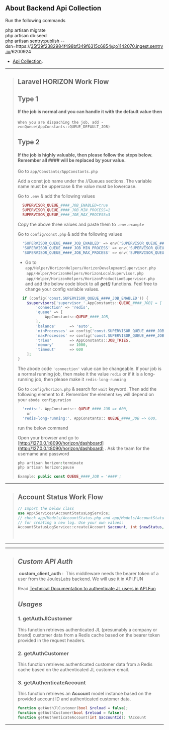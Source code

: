 ## About Backend Api Collection

Run the following commands

php artisan migrate  
php artisan db:seed  
php artisan sentry:publish --dsn=https://35f39f2382984f498bf349f6315c6854@o1142070.ingest.sentry.io/6200924

*   [Api Collection](https://www.getpostman.com/collections/1e699869d1773458e13c).

---

> ## **Laravel HORIZON Work Flow**
> 
> ## Type 1
> 
> #### If the job is normal and you can handle it with the default value then
> 
> ```plaintext
> When you are dispaching the job, add ->onQueue(AppConstants::QUEUE_DEFAULT_JOB)
> ```
> 
> ## Type 2
> 
> #### If the job is highly valuable, then please follow the steps below. Remember all #### will be replaced by your value.
> 
> Go to `app/Constants/AppConstants.php`
> 
> Add a const job name under the //Queues sections. The variable name must be uppercase & the value must be lowercase.
> 
> Go to `.env` & add the following values
> 
> ```php
>   SUPERVISOR_QUEUE_####_JOB_ENABLED=true
>   SUPERVISOR_QUEUE_####_JOB_MIN_PROCESS=1
>   SUPERVISOR_QUEUE_####_JOB_MAX_PROCESS=3
> ```
> 
> Copy the above three values and paste them to `.env.example`
> 
> Go to `config/const.php` & add the following values
> 
> ```php
>   'SUPERVISOR_QUEUE_####_JOB_ENABLED' => env('SUPERVISOR_QUEUE_####_JOB_ENABLED', true),
>   'SUPERVISOR_QUEUE_####_JOB_MIN_PROCESS' => env('SUPERVISOR_QUEUE_####_JOB_MIN_PROCESS', 1),
>   'SUPERVISOR_QUEUE_####_JOB_MAX_PROCESS' => env('SUPERVISOR_QUEUE_####_JOB_MAX_PROCESS', 3),
> ```
> 
> *   Go to `app/Helper/HorizonHelpers/HorizonDevelopmentSupervisor.php`  `app/Helper/HorizonHelpers/HorizonLocalSupervisor.php`  `app/Helper/HorizonHelpers/HorizonProductionSupervisor.php` and add the below code block to all _**get()**_ functions. Feel free to change your config variable values.
> 
> ```php
>   if (config('const.SUPERVISOR_QUEUE_####_JOB_ENABLED')) {
>     $supervisors['supervisor_'.AppConstants::QUEUE_####_JOB] = [
>         'connection' => 'redis',
>         'queue' => [
>             AppConstants::QUEUE_####_JOB,
>         ],
>         'balance'      => 'auto',
>         'minProcesses' => config('const.SUPERVISOR_QUEUE_####_JOB_MIN_PROCESS', 1),
>         'maxProcesses' => config('const.SUPERVISOR_QUEUE_####_JOB_MAX_PROCESS', 3),
>         'tries'        => AppConstants::JOB_TRIES,
>         'memory'       => 1000,
>         'timeout'      => 600                                                                //10 minutes
>     ];
> }
> ```
> 
> The abode code `'connection'` value can be changeable. If your job is a normal running job, then make it the value `redis` or if it is a long-running job, then please make it `redis-long-running`
> 
> Go to `config/horizon.php` & search for `wait` keyword. Then add the following element to it. Remember the element `key` will depend on your `abode configuration`
> 
> ```php
>   'redis:'. AppConstants:: QUEUE_####_JOB => 600,
>     or
>   'redis-long-running:'. AppConstants:: QUEUE_####_JOB => 600,
> ```
> 
> run the below command
> 
> Open your browser and go to [http://127.0.0.1:8090/horizon/dashboard](http://127.0.0.1:8090/horizon/dashboard) . Ask the team for the username and password
> 
> ```php
> php artisan horizon:terminate
> php artisan horizon:pause
> ```
> 
> ```php
> Example: public const QUEUE_####_JOB = '####';
> ```

---

> ## **Account Status Work Flow**
> 
> ```php
> // Import the below class
> use App\Services\AccountStatusLogService;
> // check app/Models/AccountStatus.php and app/Models/AccountStatusMessage.php const values
> // for creating a new log. Use your own values:
> AccountStatusLogService::create(Account $account, int $newStatus, int $message = null, mixed $data = nul);
> 
>             
> ```

---

---

> ## _**Custom API Auth**_
> 
>  **custom\_client\_auth** :  This middleware needs the bearer token of a user from the JoulesLabs backend. We will use it in API.FUN
> 
> Read [Technical Documentation to authenticate JL users in API.Fun](https://next-ventures-tech-team.notion.site/Technical-Documentation-to-authenticate-JL-users-in-API-Fun-ba4aec6518404b53b2aa23c2694b8ff1)
> 
> ## _Usages_
> 
> ### **1\. getAuthJlCustomer**
> 
> This function retrieves authenticated JL (presumably a company or brand) customer data from a Redis cache based on the bearer token provided in the request headers.
> 
> ### **2\. getAuthCustomer**
> 
> This function retrieves authenticated customer data from a Redis cache based on the authenticated JL customer email.
> 
> ### **3\. getAuthenticateAccount**
> 
> This function retrieves an **Account** model instance based on the provided account ID and authenticated customer data.
> 
> ```php
> function getAuthJlCustomer(bool $reload = false);
> function getAuthCustomer(bool $reload = false);
> function getAuthenticateAccount(int $accountId): ?Account
> ```

---
